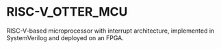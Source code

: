 # RISC-V_OTTER_MCU
RISC-V-based microprocessor with interrupt architecture, implemented in SystemVerilog and deployed on an FPGA.

